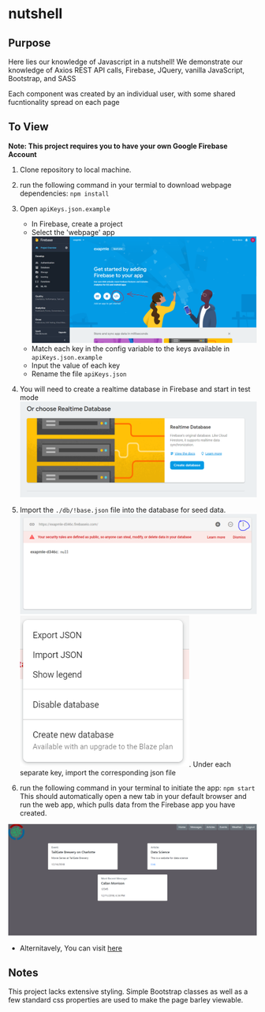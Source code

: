 # nutshell

## Purpose
Here lies our knowledge of Javascript in a nutshell! We demonstrate our knowledge of Axios REST API calls, Firebase, JQuery, vanilla JavaScript, Bootstrap, and SASS

Each component was created by an individual user, with some shared fucntionality spread on each page 

## To View

**Note: This project requires you to have your own Google Firebase Account**

1. Clone repository to local machine.
1. run the following command in your termial to download webpage dependencies: ```npm install```
1. Open `apiKeys.json.example`
    * In Firebase, create a project
    * Select the 'webpage' app ![webpage directions](https://github.com/Waysidetester/firebase-Todo/blob/master/images/open-web-app.PNG?raw=true)
    * Match each key in the config variable to the keys available in `apiKeys.json.example`
    * Input the value of each key
    * Rename the file `apiKeys.json`
1. You will need to create a realtime database in Firebase and start in test mode ![init database](https://github.com/Waysidetester/firebase-Todo/blob/master/images/realtimeDatabase.PNG?raw=true)
1. Import the `./db/!base.json` file into the database for seed data. ![select import](https://github.com/Waysidetester/firebase-Todo/blob/master/images/import-option.PNG?raw=true) ![select import](https://github.com/Waysidetester/firebase-Todo/blob/master/images/import-json.PNG?raw=true). Under each separate key, import the corresponding json file

1. run the following command in your terminal to initiate the app: ```npm start```
This should automatically open a new tab in your default browser and run the web app, which pulls data from the Firebase app you have created.

![screenshot](https://github.com/nss-evening-cohort-8/nutshell-cashews/blob/master/img/screenshot.PNG?raw=true)
* Alternitavely, You can visit [here](https://nutshell-cashews.firebaseapp.com/)

## Notes

This project lacks extensive styling. Simple Bootstrap classes as well as a few standard css properties are used to make the page barley viewable. 
